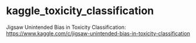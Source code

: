 # kaggle_toxicity_classification
Jigsaw Unintended Bias in Toxicity Classification: https://www.kaggle.com/c/jigsaw-unintended-bias-in-toxicity-classification
